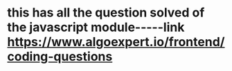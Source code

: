 # this has all the question solved of the javascript module-----link  https://www.algoexpert.io/frontend/coding-questions

